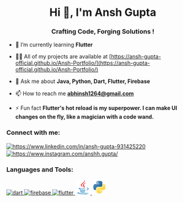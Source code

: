 <h1 align="center">Hi 👋, I'm Ansh Gupta</h1>
<h3 align="center">Crafting Code, Forging Solutions !</h3>

- 🌱 I’m currently learning **Flutter**

- 👨‍💻 All of my projects are available at [https://ansh-gupta-official.github.io/Ansh-Portfolio/](https://ansh-gupta-official.github.io/Ansh-Portfolio/)

- 💬 Ask me about **Java, Python, Dart, Flutter, Firebase**

- 📫 How to reach me **abhinsh1264@gmail.com**

- ⚡ Fun fact **Flutter's hot reload is my superpower. I can make UI changes on the fly, like a magician with a code wand.**

<h3 align="left">Connect with me:</h3>
<p align="left">
<a href="https://linkedin.com/in/https://www.linkedin.com/in/ansh-gupta-931425220" target="blank"><img align="center" src="https://raw.githubusercontent.com/rahuldkjain/github-profile-readme-generator/master/src/images/icons/Social/linked-in-alt.svg" alt="https://www.linkedin.com/in/ansh-gupta-931425220" height="30" width="40" /></a>
<a href="https://instagram.com/https://www.instagram.com/anshh.gupta/" target="blank"><img align="center" src="https://raw.githubusercontent.com/rahuldkjain/github-profile-readme-generator/master/src/images/icons/Social/instagram.svg" alt="https://www.instagram.com/anshh.gupta/" height="30" width="40" /></a>
</p>

<h3 align="left">Languages and Tools:</h3>
<p align="left"> <a href="https://dart.dev" target="_blank" rel="noreferrer"> <img src="https://www.vectorlogo.zone/logos/dartlang/dartlang-icon.svg" alt="dart" width="40" height="40"/> </a> <a href="https://firebase.google.com/" target="_blank" rel="noreferrer"> <img src="https://www.vectorlogo.zone/logos/firebase/firebase-icon.svg" alt="firebase" width="40" height="40"/> </a> <a href="https://flutter.dev" target="_blank" rel="noreferrer"> <img src="https://www.vectorlogo.zone/logos/flutterio/flutterio-icon.svg" alt="flutter" width="40" height="40"/> </a> <a href="https://www.java.com" target="_blank" rel="noreferrer"> <img src="https://raw.githubusercontent.com/devicons/devicon/master/icons/java/java-original.svg" alt="java" width="40" height="40"/> </a> <a href="https://www.python.org" target="_blank" rel="noreferrer"> <img src="https://raw.githubusercontent.com/devicons/devicon/master/icons/python/python-original.svg" alt="python" width="40" height="40"/> </a> </p>
